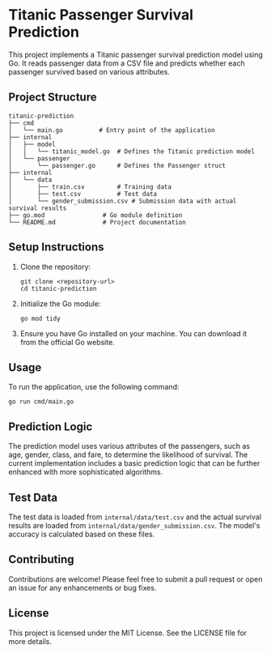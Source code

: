 # Titanic Passenger Survival Prediction

This project implements a Titanic passenger survival prediction model using Go. It reads passenger data from a CSV file and predicts whether each passenger survived based on various attributes.

## Project Structure

```
titanic-prediction
├── cmd
│   └── main.go          # Entry point of the application
├── internal
│   ├── model
│   │   └── titanic_model.go  # Defines the Titanic prediction model
│   └── passenger
│       └── passenger.go      # Defines the Passenger struct
├── internal
│   └── data
│       ├── train.csv         # Training data
│       ├── test.csv          # Test data
│       └── gender_submission.csv # Submission data with actual survival results
├── go.mod                # Go module definition
└── README.md             # Project documentation
```

## Setup Instructions

1. Clone the repository:
   ```
   git clone <repository-url>
   cd titanic-prediction
   ```

2. Initialize the Go module:
   ```
   go mod tidy
   ```

3. Ensure you have Go installed on your machine. You can download it from the official Go website.

## Usage

To run the application, use the following command:

```
go run cmd/main.go
```

## Prediction Logic

The prediction model uses various attributes of the passengers, such as age, gender, class, and fare, to determine the likelihood of survival. The current implementation includes a basic prediction logic that can be further enhanced with more sophisticated algorithms.

## Test Data

The test data is loaded from `internal/data/test.csv` and the actual survival results are loaded from `internal/data/gender_submission.csv`. The model's accuracy is calculated based on these files.

## Contributing

Contributions are welcome! Please feel free to submit a pull request or open an issue for any enhancements or bug fixes.

## License

This project is licensed under the MIT License. See the LICENSE file for more details.